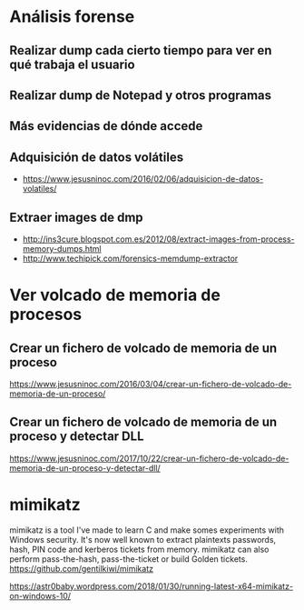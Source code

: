 # Análisis forense

## Realizar dump cada cierto tiempo para ver en qué trabaja el usuario
## Realizar dump de Notepad y otros programas
## Más evidencias de dónde accede
## Adquisición de datos volátiles
* https://www.jesusninoc.com/2016/02/06/adquisicion-de-datos-volatiles/
## Extraer images de dmp
* http://ins3cure.blogspot.com.es/2012/08/extract-images-from-process-memory-dumps.html
* http://www.techipick.com/forensics-memdump-extractor

# Ver volcado de memoria de procesos

## Crear un fichero de volcado de memoria de un proceso
https://www.jesusninoc.com/2016/03/04/crear-un-fichero-de-volcado-de-memoria-de-un-proceso/
## Crear un fichero de volcado de memoria de un proceso y detectar DLL
https://www.jesusninoc.com/2017/10/22/crear-un-fichero-de-volcado-de-memoria-de-un-proceso-y-detectar-dll/

# mimikatz

mimikatz is a tool I've made to learn C and make somes experiments with Windows security.
It's now well known to extract plaintexts passwords, hash, PIN code and kerberos tickets from memory. mimikatz can also perform pass-the-hash, pass-the-ticket or build Golden tickets.
https://github.com/gentilkiwi/mimikatz

https://astr0baby.wordpress.com/2018/01/30/running-latest-x64-mimikatz-on-windows-10/
